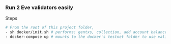 ### Run 2 Eve validators easily

Steps
```bash
# From the root of this project folder,
- sh docker/init.sh # performs: gentxs, collection, add account balances, genesis file & manupulation, 
- docker-compose up # mounts to the docker's testnet folder to use validators 1 and 2 unique dirs. Also uses ports +10
```